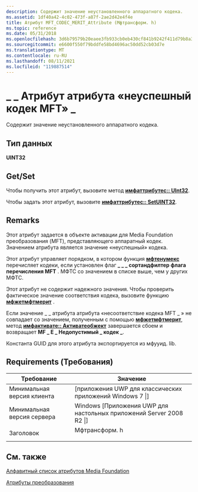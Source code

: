 ```yaml
---
description: Содержит значение неустановленного аппаратного кодека.
ms.assetid: 1df40a42-4c02-473f-a87f-2ae2d42e4f4e
title: Атрибут MFT_CODEC_MERIT_Attribute (Мфтрансформ. h)
ms.topic: reference
ms.date: 05/31/2018
ms.openlocfilehash: 3d6b79579b20eaee3fb933cb0eb430cf841b9242f411d79b8a3ba5134ba58790
ms.sourcegitcommit: e6600f550f79bddfe58bd4696ac50dd52cb03d7e
ms.translationtype: MT
ms.contentlocale: ru-RU
ms.lasthandoff: 08/11/2021
ms.locfileid: "119887514"
---
```

# <a name="mft_codec_merit_attribute-attribute"></a>\_ \_ Атрибут атрибута «неуспешный кодек MFT» \_

Содержит значение неустановленного аппаратного кодека.

## <a name="data-type"></a>Тип данных

**UINT32**

## <a name="getset"></a>Get/Set

Чтобы получить этот атрибут, вызовите метод [**имфаттрибутес:: UInt32**](/windows/desktop/api/mfobjects/nf-mfobjects-imfattributes-getuint32).

Чтобы задать этот атрибут, вызовите [**имфаттрибутес:: SetUINT32**](/windows/desktop/api/mfobjects/nf-mfobjects-imfattributes-setuint32).

## <a name="remarks"></a>Remarks

Этот атрибут задается в объекте активации для Media Foundation преобразования (MFT), представляющего аппаратный кодек. Значением атрибута является значение «неуспешный» кодека.

Этот атрибут управляет порядком, в котором функция [**мфтенумекс**](/windows/desktop/api/mfapi/nf-mfapi-mftenumex) перечисляет кодеки, если установлен флаг **\_ \_ \_ сортандфилтер флага перечисления MFT** . МФТС со значением в списке выше, чем у других МФТС.

Этот атрибут не содержит надежного значения. Чтобы проверить фактическое значение соответствия кодека, вызовите функцию [**мфжетмфтмерит**](/windows/desktop/api/mfapi/nf-mfapi-mfgetmftmerit) .

Если значение \_ \_ атрибута атрибута «несоответствие кодека MFT \_ » не совпадает со значением, полученным с помощью [**мфжетмфтмерит**](/windows/desktop/api/mfapi/nf-mfapi-mfgetmftmerit), метод [**имфактивате:: Активатеобжект**](/windows/desktop/api/mfobjects/nf-mfobjects-imfactivate-activateobject) завершается сбоем и возвращает **MF \_ E \_ Недопустимый \_ кодек \_**.

Константа GUID для этого атрибута экспортируется из мфууид. lib.

## <a name="requirements"></a>Requirements (Требования)



| Требование | Значение |
|-------------------------------------|------------------------------------------------------------------------------------------|
| Минимальная версия клиента<br/> | \[приложения UWP для классических приложений Windows 7 \|\]<br/>                                        |
| Минимальная версия сервера<br/> | Windows \[Приложения UWP для настольных приложений Server 2008 R2 \|\]<br/>                           |
| Заголовок<br/>                   | <dl> <dt>Мфтрансформ. h</dt> </dl> |



## <a name="see-also"></a>См. также

<dl> <dt>

[Алфавитный список атрибутов Media Foundation](alphabetical-list-of-media-foundation-attributes.md)
</dt> <dt>

[Атрибуты преобразования](transform-attributes.md)
</dt> </dl>

 

 




